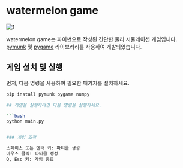 # watermelon game
![1](https://github.com/Djon7/watermelon/assets/128918874/86b14ae4-819c-44d3-9fbd-951b1160f91d)


watermelon game는 파이썬으로 작성된 간단한 물리 시뮬레이션 게임입니다. [pymunk](https://www.pymunk.org/) 및 [pygame](https://www.pygame.org/) 라이브러리를 사용하여 개발되었습니다.

## 게임 설치 및 실행

먼저, 다음 명령을 사용하여 필요한 패키지를 설치하세요.

```bash
pip install pymunk pygame numpy

## 게임을 실행하려면 다음 명령을 실행하세요.

```bash
python main.py


### 게임 조작

스페이스 또는 엔터 키: 파티클 생성
마우스 클릭: 파티클 생성
Q, Esc 키: 게임 종료
